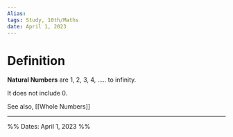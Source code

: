 ```yaml
---
Alias:
tags: Study, 10th/Maths
date: April 1, 2023
---
```

# Definition

**Natural Numbers** are 1, 2, 3, 4, ..... to infinity.

It does not include 0.

See also, [[Whole Numbers]]

---

%%
Dates: April 1, 2023
%%